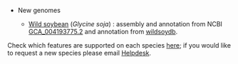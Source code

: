 - New genomes

    - [Wild soybean](/Glycine_soja) (_Glycine soja_) : assembly and annotation from NCBI [GCA_004193775.2](https://www.ncbi.nlm.nih.gov/datasets/genome/GCA_004193775.2/) and annotation from [wildsoydb](https://www.wildsoydb.org/Gsoja_W05/).


Check which features are supported on each species [here](/species.html); if you would like to request a new species please email [Helpdesk](http://plants.ensembl.org/Help/Contact).


